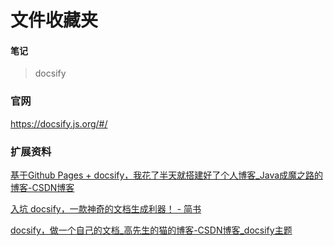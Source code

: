 # 文件收藏夹

#### 笔记

> docsify

<!-- tabs:start -->

### **官网**

https://docsify.js.org/#/

### **扩展资料**

[基于Github Pages + docsify，我花了半天就搭建好了个人博客\_Java成魔之路的博客-CSDN博客](https://blog.csdn.net/m0_37965018/article/details/103841362)



[入坑 docsify，一款神奇的文档生成利器！ - 简书](https://www.jianshu.com/p/526127c29a92)



[docsify，做一个自己的文档\_高先生的猫的博客-CSDN博客\_docsify主题](https://blog.csdn.net/z591102/article/details/108326239)

<!-- tabs:end -->
